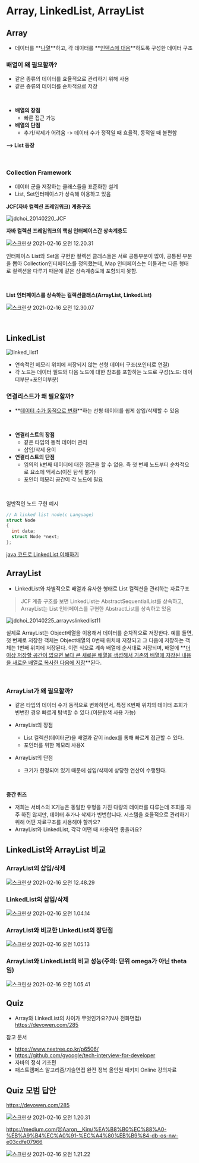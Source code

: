 # Array, LinkedList, ArrayList



## Array

* 데이터를 **<u>나열</u>**하고, 각 데이터를 **<u>인덱스에 대응</u>**하도록 구성한 데이터 구조

### 배열이 왜 필요할까?

* 같은 종류의 데이터를 효율적으로 관리하기 위해 사용
* 같은 종류의 데이터를 순차적으로 저장

<br>

* **배열의 장점**
  * 빠른 접근 가능
* **배열의 단점**
  * 추가/삭제가 어려움 -> 데이터 수가 정적일 때 효율적, 동적일 때 불편함



**--> List 등장**

<br>

### Collection Framework

* 데이터 군을 저장하는 클래스들을 표준화한 설계
* List, Set인터페이스가 상속해 이용하고 있음



**JCF(자바 컬렉션 프레임워크) 계층구조**

![jdchoi_20140220_JCF]($md-images/jdchoi_20140220_JCF-20210216002222366.png)



**자바 컬렉션 프레임워크의 핵심 인터페이스간 상속계층도**

![스크린샷 2021-02-16 오전 12.20.31]($md-images/sc1.png)

인터페이스 List와 Set을 구현한 컬렉션 클래스들은 서로 공통부분이 많아, 공통된 부분을 뽑아 Collection인터페이스를 정의했는데, Map 인터페이스는 이들과는 다른 형태로 컬렉션을 다루기 때문에 같은 상속계층도에 포함되지 못함.

<br>

**List 인터페이스를 상속하는 컬렉션클래스(ArrayList, LinkedList)**

![스크린샷 2021-02-16 오전 12.30.07]($md-images/%E1%84%89%E1%85%B3%E1%84%8F%E1%85%B3%E1%84%85%E1%85%B5%E1%86%AB%E1%84%89%E1%85%A3%E1%86%BA%202021-02-16%20%E1%84%8B%E1%85%A9%E1%84%8C%E1%85%A5%E1%86%AB%2012.30.07.png)

<br>



## LinkedList

![linked_list1]($md-images/linked_list1.png)

* 연속적인 메모리 위치에 저장되지 않는 선형 데이터 구조(포인터로 연결)
* 각 노드는 데이터 필드와 다음 노드에 대한 참조를 포함하는 노드로 구성(노드: 데이터부분+포인터부분)



### 연결리스트가 왜 필요할까?

* **<u>데이터 수가 동적으로 변화</u>**하는 선형 데이터를 쉽게 삽입/삭제할 수 있음

<br>

* **연결리스트의 장점**
  * 같은 타입의 동적 데이터 관리
  * 삽입/삭제 용이
* **연결리스트의 단점**
  * 임의의 k번째 데이터에 대한 접근을 할 수 없음. 즉 첫 번째 노드부터 순차적으로 요소에 액세스(이진 탐색 불가)
  * 포인터 메모리 공간이 각 노드에 필요



<br>

일반적인 노드 구현 예시

```c
// A linked list node(c Language) 
struct Node 
{ 
  int data; 
  struct Node *next; 
}; 
```

[java 코드로 LinkedList 이해하기](https://github.com/jisicTank/CS/tree/main/Data%20Structure)



## ArrayList

* LinkedList와 차별적으로 배열과 유사한 형태로 List 컬렉션을 관리하는 자료구조

> JCF 계층 구조를 보면 LinkedList는 AbstractSequentialList를 상속하고, ArrayList는 List 인터페이스를 구현한 AbstractList를 상속하고 있음

![jdchoi_20140225_arrayvslinkedlist11]($md-images/jdchoi_20140225_arrayvslinkedlist11.png)



실제로 ArrayList는 Object배열을 이용해서 데이터를 순차적으로 저장한다. 예를 들면, 첫 번째로 저장한 객체는 Object배열의 0번째 위치에 저장되고 그 다음에 저장하는 객체는 1번째 위치에 저장된다. 이런 식으로 계속 배열에 순서대로 저장되며, 배열에 **<u>더 이상 저장할 공간이 없으면 보다 큰 새로운 배열을 생성해서 기존의 배열에 저장된 내용을 새로운 배열로 복사한 다음에 저장</u>**된다.

<br>

### ArrayList가 왜 필요할까?

* 같은 타입의 데이터 수가 동적으로 변화하면서, 특정 K번째 위치의 데이터 조회가 빈번한 경우 빠르게 탐색할 수 있다.(이분탐색 사용 가능)

* ArrayList의 장점
  * List 컬렉션(데이터군)을 배열과 같이 index를 통해 빠르게 접근할 수 있다.
  * 포인터를 위한 메모리 사용X
* ArrayList의 단점
  * 크기가 한정되어 있기 때문에 삽입/삭제에 상당한 연산이 수행된다.

<br>



**중간 퀴즈**

* 저희는 서비스의 X기능은 동일한 유형을 가진 다량의 데이터를 다루는데 조회를 자주 하진 않지만, 데이터 추가나 삭제가 빈번합니다. 시스템을 효율적으로 관리하기 위해 어떤 자료구조를 사용해야 할까요?
* ArrayList와 LinkedList, 각각 어떤 때 사용하면 좋을까요?



## LinkedList와 ArrayList 비교



### ArrayList의 삽입/삭제

![스크린샷 2021-02-16 오전 12.48.29]($md-images/%E1%84%89%E1%85%B3%E1%84%8F%E1%85%B3%E1%84%85%E1%85%B5%E1%86%AB%E1%84%89%E1%85%A3%E1%86%BA%202021-02-16%20%E1%84%8B%E1%85%A9%E1%84%8C%E1%85%A5%E1%86%AB%2012.48.29.png)



### LinkedList의 삽입/삭제

![스크린샷 2021-02-16 오전 1.04.14]($md-images/%E1%84%89%E1%85%B3%E1%84%8F%E1%85%B3%E1%84%85%E1%85%B5%E1%86%AB%E1%84%89%E1%85%A3%E1%86%BA%202021-02-16%20%E1%84%8B%E1%85%A9%E1%84%8C%E1%85%A5%E1%86%AB%201.04.14.png)



### ArrayList와 비교한 LinkedList의 장단점

![스크린샷 2021-02-16 오전 1.05.13]($md-images/%E1%84%89%E1%85%B3%E1%84%8F%E1%85%B3%E1%84%85%E1%85%B5%E1%86%AB%E1%84%89%E1%85%A3%E1%86%BA%202021-02-16%20%E1%84%8B%E1%85%A9%E1%84%8C%E1%85%A5%E1%86%AB%201.05.13.png)



### ArrayList와 LinkedList의 비교 성능(주의: 단위 omega가 아닌 theta임)

![스크린샷 2021-02-16 오전 1.05.41]($md-images/%E1%84%89%E1%85%B3%E1%84%8F%E1%85%B3%E1%84%85%E1%85%B5%E1%86%AB%E1%84%89%E1%85%A3%E1%86%BA%202021-02-16%20%E1%84%8B%E1%85%A9%E1%84%8C%E1%85%A5%E1%86%AB%201.05.41.png)





## Quiz

* Array와 LinkedList의 차이가 무엇인가요?(N사 전화면접)
  https://devowen.com/285













참고 문서

* https://www.nextree.co.kr/p6506/
* https://github.com/gyoogle/tech-interview-for-developer
* 자바의 정석 기초편
* 패스트캠퍼스 알고리즘/기술면접 완전 정복 올인원 패키지 Online 강의자료



## Quiz 모범 답안



https://devowen.com/285

![스크린샷 2021-02-16 오전 1.20.31]($md-images/%E1%84%89%E1%85%B3%E1%84%8F%E1%85%B3%E1%84%85%E1%85%B5%E1%86%AB%E1%84%89%E1%85%A3%E1%86%BA%202021-02-16%20%E1%84%8B%E1%85%A9%E1%84%8C%E1%85%A5%E1%86%AB%201.20.31.png)





https://medium.com/@Aaron__Kim/%EA%B8%B0%EC%88%A0-%EB%A9%B4%EC%A0%91-%EC%A4%80%EB%B9%84-db-os-nw-e03cdfe07966

![스크린샷 2021-02-16 오전 1.21.22]($md-images/%E1%84%89%E1%85%B3%E1%84%8F%E1%85%B3%E1%84%85%E1%85%B5%E1%86%AB%E1%84%89%E1%85%A3%E1%86%BA%202021-02-16%20%E1%84%8B%E1%85%A9%E1%84%8C%E1%85%A5%E1%86%AB%201.21.22.png)